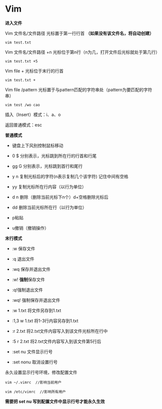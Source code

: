# Vim

**进入文件**

Vim 文件名/文件路径 光标置于第一行行首 **（如果没有该文件名，将自动创建）**

```
vim test.txt 
```

Vim 文件名/文件路径 +n 光标位于第n行（n为几，打开文件后光标就处于第几行）

```
vim test.txt +5
```

Vim file + 光标位于末行的行首

```
vim test.txt +
```

Vim file /pattern 光标置于与pattern匹配的字符串处（pattern为要匹配的字符串）

```
vim test /wo cao
```

插入（Insert）模式：i、a、o

返回普通模式：esc

**普通模式**

- 键盘上下风别控制鼠标移动
- 0     $ 分别表示，光标跳到所在行的行首和行尾

- gg   G 分别表示，光标跳到首行和尾行

- y  n 复制光标后的字符(n表示复制几个该字符) 记住中间有空格

- yy    复制光标所在行内容（以行为单位）

- d  n  删除（删除当前光标下n个）d+空格删除光标后

- dd    删除当前光标所在行（以行为单位）

- p粘贴

- u撤销（撤销操作）


**末行模式**

- :w 保存文件

- :q 退出文件

- :wq 保存并退出文件

- :w! **强制**保存文件

- :q!强制退出文件

- :wq! 强制保存并退出文件

- :w 1.txt 将文件另存到1.txt 

- :1,3 w 1.txt 将1-3行内容另存到1.txt  

- :r 2.txt 将2.txt文件内容写入到该文件光标所在行中

- :5 r 2.txt 将2.txt文件内容写入到该文件第5行后
- :set nu    文件显示行号
- :set nonu 取消设置行号

永久设置显示行号环境，修改配置文件

```
vim ~/.vimrc  //影响当前用户

vim /etc/vimrc  //影响所有用户
```

**需要把 set nu 写到配置文件中显示行号才能永久生效**